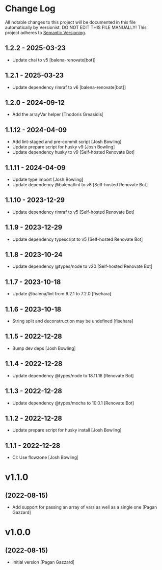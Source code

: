 # Change Log

All notable changes to this project will be documented in this file
automatically by Versionist. DO NOT EDIT THIS FILE MANUALLY!
This project adheres to [Semantic Versioning](http://semver.org/).

## 1.2.2 - 2025-03-23

* Update chai to v5 [balena-renovate[bot]]

## 1.2.1 - 2025-03-23

* Update dependency rimraf to v6 [balena-renovate[bot]]

## 1.2.0 - 2024-09-12

* Add the arrayVar helper [Thodoris Greasidis]

## 1.1.12 - 2024-04-09

* Add lint-staged and pre-commit script [Josh Bowling]
* Update prepare script for husky v9 [Josh Bowling]
* Update dependency husky to v9 [Self-hosted Renovate Bot]

## 1.1.11 - 2024-04-09

* Update type import [Josh Bowling]
* Update dependency @balena/lint to v8 [Self-hosted Renovate Bot]

## 1.1.10 - 2023-12-29

* Update dependency rimraf to v5 [Self-hosted Renovate Bot]

## 1.1.9 - 2023-12-29

* Update dependency typescript to v5 [Self-hosted Renovate Bot]

## 1.1.8 - 2023-10-24

* Update dependency @types/node to v20 [Self-hosted Renovate Bot]

## 1.1.7 - 2023-10-18

* Update @balena/lint from 6.2.1 to 7.2.0 [fisehara]

## 1.1.6 - 2023-10-18

* String split and deconstruction may be undefined [fisehara]

## 1.1.5 - 2022-12-28

* Bump dev deps [Josh Bowling]

## 1.1.4 - 2022-12-28

* Update dependency @types/node to 18.11.18 [Renovate Bot]

## 1.1.3 - 2022-12-28

* Update dependency @types/mocha to 10.0.1 [Renovate Bot]

## 1.1.2 - 2022-12-28

* Update prepare script for husky install [Josh Bowling]

## 1.1.1 - 2022-12-28

* CI: Use flowzone [Josh Bowling]

# v1.1.0
## (2022-08-15)

* Add support for passing an array of vars as well as a single one [Pagan Gazzard]

# v1.0.0
## (2022-08-15)

* Initial version [Pagan Gazzard]
